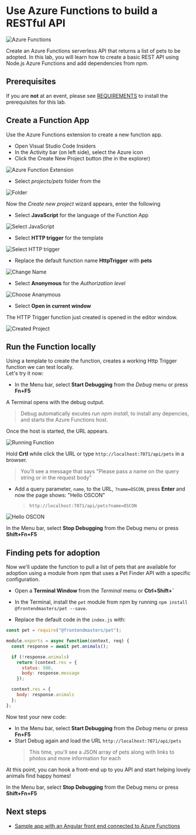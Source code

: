 # Use Azure Functions to build a RESTful API

![Azure Functions](images/AzureFunctionLogo.png)

Create an Azure Functions serverless API that returns a list of pets to be adopted. In this lab, you will learn how to create a basic REST API using Node.js Azure Functions and add dependencies from npm.

## Prerequisites

If you are **not** at an event, please see [REQUIREMENTS](REQUIREMENTS.md) to install the prerequisites for this lab.

## Create a Function App

Use the Azure Functions extension to create a new function app.

- Open Visual Studio Code Insiders
- In the Activity bar (on left side), select the Azure icon
- Click the Create New Project button (the in the explorer)

![Azure Function Extension](images/create_function.png)

- Select _projects/pets_ folder from the

![Folder](images/folder.png)

Now the _Create new project_ wizard appears, enter the following

- Select **JavaScript** for the language of the Function App

![Select JavaScript](images/select_javascript.png)

- Select **HTTP trigger** for the template

![Select HTTP trigger](images/select_HTTP_trigger.png)

- Replace the default function name **HttpTrigger** with **pets**

![Change Name](images/rename_function.png)

- Select **Anonymous** for the _Authorization level_

![Choose Ananymous](images/choose_Anonymous.png)

- Select **Open in current window**

The HTTP Trigger function just created is opened in the editor window.

![Created Project](images/created_project.png)

## Run the Function locally

Using a template to create the function, creates a working Http Trigger function we can test locally.<br>
Let's try it now:

- In the Menu bar, select **Start Debugging** from the _Debug_ menu or press **Fn+F5**

A Terminal opens with the debug output.

> Debug automatically excutes _run npm install_, to install any depencies, and starts the Azure Functions host.

Once the host is started, the URL appears.

![Running Function](images/running_function.png)

Hold **Crtl** while click the URL or type `http://localhost:7071/api/pets` in a browser.

> You'll see a message that says "Please pass a name on the query string or in the request body"

- Add a query parameter, `name`, to the URL, `?name=OSCON`, press **Enter** and now the page shows: "Hello OSCON"
  > `http://localhost:7071/api/pets?name=OSCON`

![Hello OSCON](images/hello_oscon.png)

In the Menu bar, select **Stop Debugging** from the Debug menu or press **Shift+Fn+F5**

## Finding pets for adoption

Now we'll update the function to pull a list of pets that are available for adoption using a module from npm that uses a Pet Finder API with a specific configuration.

- Open a **Terminal Window** from the _Terminal_ menu or **Ctrl+Shift+`**

- In the Terminal, install the `pet` module from npm by running `npm install @frontendmasters/pet --save`.

- Replace the default code in the `index.js` with:

```js
const pet = require("@frontendmasters/pet");

module.exports = async function(context, req) {
  const response = await pet.animals();

  if (!response.animals)
    return (context.res = {
      status: 500,
      body: response.message
    });

  context.res = {
    body: response.animals
  };
};
```

Now test your new code:

- In the Menu bar, select **Start Debugging** from the _Debug_ menu or press **Fn+F5**
- Start Debug again and load the URL `http://localhost:7071/api/pets`
  > This time, you'll see a JSON array of pets along with links to photos and more information for each

At this point, you can hook a front-end up to you API and start helping lovely animals find happy homes!

In the Menu bar, select **Stop Debugging** from the Debug menu or press **Shift+Fn+F5**

## Next steps

- [Sample app with an Angular front end connected to Azure Functions](https://github.com/fiveisprime/apm)
